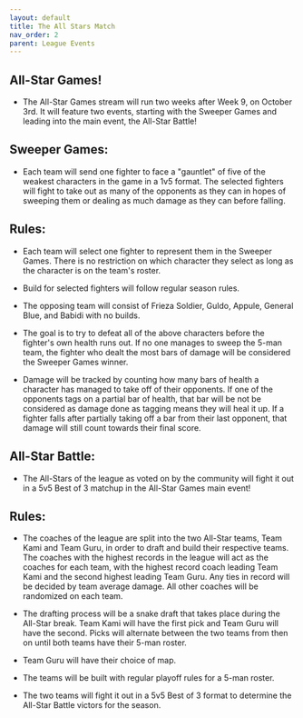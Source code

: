 ```yaml
---
layout: default
title: The All Stars Match
nav_order: 2
parent: League Events
---
```


## All-Star Games!

- The All-Star Games stream will run two weeks after Week 9, on October 3rd. It will feature two events, starting with the Sweeper
Games and leading into the main event, the All-Star Battle!


## Sweeper Games:

- Each team will send one fighter to face a "gauntlet" of five of the weakest characters in the game in a 1v5 format.
The selected fighters will fight to take out as many of the opponents as they can in hopes of sweeping them or dealing as much damage
as they can before falling.

## Rules:
- Each team will select one fighter to represent them in the Sweeper Games. There is no restriction on which character they select as
long as the character is on the team's roster.

- Build for selected fighters will follow regular season rules.

- The opposing team will consist of Frieza Soldier, Guldo, Appule, General Blue, and Babidi with no builds.

- The goal is to try to defeat all of the above characters before the fighter's own health runs out. If no
one manages to sweep the 5-man team, the fighter who dealt the most bars of damage will be considered the Sweeper Games winner.

- Damage will be tracked by counting how many bars of health a character has managed to take off of their opponents.
If one of the opponents tags on a partial bar of health, that bar will be not be considered as damage done as tagging means they
will heal it up. If a fighter falls after partially taking off a bar from their last opponent, that damage will still count
towards their final score.


## All-Star Battle:

- The All-Stars of the league as voted on by the community will fight it out in a 5v5 Best of 3 matchup in the All-Star
Games main event!

## Rules:
- The coaches of the league are split into the two All-Star teams, Team Kami and Team Guru, in order to draft and build their
respective teams. The coaches with the highest records in the league will act as the coaches for each team, with the highest record
coach leading Team Kami and the second highest leading Team Guru. Any ties in record will be decided by team average damage. All
other coaches will be randomized on each team.

- The drafting process will be a snake draft that takes place during the All-Star break. Team Kami will have the first pick and 
Team Guru will have the second. Picks will alternate between the two teams from then on until both teams have their 5-man roster.

- Team Guru will have their choice of map.

- The teams will be built with regular playoff rules for a 5-man roster.

- The two teams will fight it out in a 5v5 Best of 3 format to determine the All-Star Battle victors for the season.